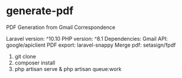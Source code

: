 # generate-pdf
PDF Generation from Gmail Correspondence

Laravel version: ^10.10
PHP version: ^8.1
Dependencies:
Gmail API: google/apiclient
PDF export: laravel-snappy
Merge pdf: setasign/fpdf

1. git clone
2. composer install
4. php artisan serve & php artisan queue:work



